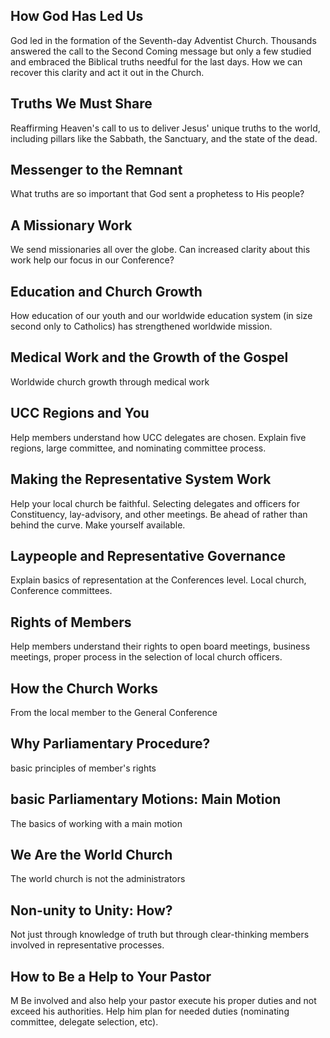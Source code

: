 
## How God Has Led Us

God led in the formation of the Seventh-day Adventist Church. Thousands answered the call to the Second Coming message but only a few studied and embraced the Biblical truths needful for the last days. How we can recover this clarity and act it out in the Church.

## Truths We Must Share

Reaffirming Heaven's call to us to deliver Jesus' unique truths to the world, including pillars like the Sabbath, the Sanctuary, and the state of the dead.

## Messenger to the Remnant

What truths are so important that God sent a prophetess to His people?

## A Missionary Work

We send missionaries all over the globe. Can increased clarity about this work help our focus in our Conference?

## Education and Church Growth

How education of our youth and our worldwide education system (in size second only to Catholics) has strengthened worldwide mission.

## Medical Work and the Growth of the Gospel

Worldwide church growth through medical work

## UCC Regions and You

Help members understand how UCC delegates are chosen. Explain five regions, large committee, and nominating committee process.

## Making the Representative System Work

Help your local church be faithful. Selecting delegates and officers for Constituency, lay-advisory, and other meetings. Be ahead of rather than behind the curve. Make yourself available.

## Laypeople and Representative Governance

Explain basics of representation at the Conferences	level. Local church, Conference committees.

## Rights of Members

Help members understand their rights to open board meetings, business meetings, proper process in the selection of local church officers.

## How the Church Works

From the local member to the General Conference

## Why Parliamentary Procedure?

basic principles of member's rights

## basic Parliamentary Motions: Main Motion

The basics of working with a main motion

## We Are the World Church

The world church is not the administrators

## Non-unity to Unity: How?

Not just through knowledge of truth but through clear-thinking members involved in representative processes.

## How to Be a Help to Your Pastor
M
Be involved and also help your pastor execute his proper duties and not exceed his authorities. Help him plan for needed duties (nominating committee, delegate selection, etc).

